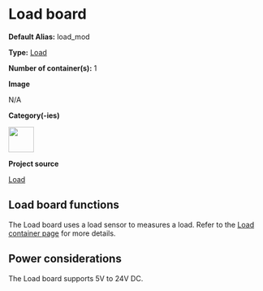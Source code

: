 # Load board

<div className="cust_sheet" markdown="1">
<p className="cust_sheet-title" markdown="1"><strong>Default Alias:</strong> load_mod</p>
<p className="cust_sheet-title" markdown="1"><strong>Type:</strong> <a href="../../software/containers_list/load.md">Load</a></p>
<p className="cust_sheet-title" markdown="1"><strong>Number of container(s):</strong> 1</p>
<p className="cust_sheet-title" markdown="1"><strong>Image</strong></p>
<p className="cust_indent" markdown="1">N/A</p>
<p className="cust_sheet-title" markdown="1"><strong>Category(-ies)</strong></p>
<p className="cust_indent" markdown="1">
<img height="50" src="/img/sticker-interface.png" title="Interface" alt="" />
</p>
<p className="cust_sheet-title" markdown="1"><strong>Project source </strong></p>
<a className="github-button" data-size="large" aria-label="Star Luos-io/Luos on GitHub" href="https://github.com/Luos-io/Examples/blob/master/Projects/l0/Load" target="_blank">Load</a>
</div>

## Load board functions

The Load board uses a load sensor to measures a load. Refer to the [Load container page](../../software/containers_list/Load.md) for more details.

## Power considerations

The Load board supports 5V to 24V DC.
